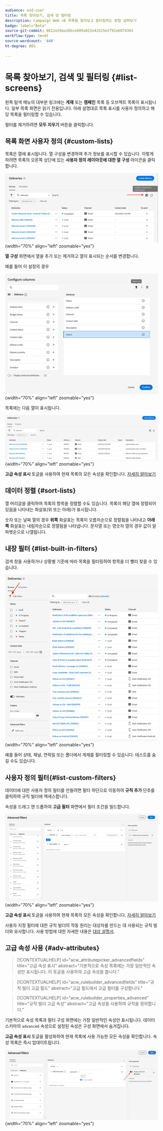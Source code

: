 ```yaml
---
audience: end-user
title: 목록 찾아보기, 검색 및 필터링
description: Campaign Web v8 목록을 찾아보고 필터링하는 방법 살펴보기
badge: label="Beta"
source-git-commit: 8612e29aa16bce609a822e42d15e2f92a6874383
workflow-type: tm+mt
source-wordcount: '448'
ht-degree: 86%

---
```



# 목록 찾아보기, 검색 및 필터링 {#list-screens}

왼쪽 탐색 메뉴의 대부분 링크에는 **게재** 또는 **캠페인** 목록 등 오브젝트 목록이 표시됩니다. 일부 목록 화면은 읽기 전용입니다. 아래 설명대로 목록 표시를 사용자 정의하고 해당 목록을 필터링할 수 있습니다.

필터를 제거하려면 **모두 지우기** 버튼을 클릭합니다.

## 목록 화면 사용자 정의 {#custom-lists}

목록은 열에 표시됩니다. 열 구성을 변경하여 추가 정보를 표시할 수 있습니다. 이렇게 하려면 목록의 오른쪽 상단에 있는 **사용자 정의 레이아웃에 대한 열 구성** 아이콘을 클릭합니다.

![](assets/config-columns.png){width="70%" align="left" zoomable="yes"}

**열 구성** 화면에서 열을 추가 또는 제거하고 열이 표시되는 순서를 변경합니다.

예를 들어 이 설정의 경우

![](assets/columns.png){width="70%" align="left" zoomable="yes"}

목록에는 다음 열이 표시됩니다.

![](assets/column-sample.png){width="70%" align="left" zoomable="yes"}

**고급 속성 표시** 토글을 사용하여 현재 목록의 모든 속성을 확인합니다. [자세히 알아보기](#adv-attributes)

## 데이터 정렬 {#sort-lists}

열 머리글을 클릭하여 목록의 항목을 정렬할 수도 있습니다. 목록이 해당 열에 정렬되어 있음을 나타내는 화살표(위 또는 아래)가 표시됩니다.

숫자 또는 날짜 열의 경우 **위쪽** 화살표는 목록이 오름차순으로 정렬됨을 나타내고 **아래쪽** 화살표는 내림차순으로 정렬됨을 나타냅니다. 문자열 또는 영숫자 열의 경우 값이 알파벳순으로 나열됩니다.

## 내장 필터 {#list-built-in-filters}

검색 창을 사용하거나 상황별 기준에 따라 목록을 필터링하여 항목을 더 빨리 찾을 수 있습니다.

![](assets/filter.png){width="70%" align="left" zoomable="yes"}

예를 들어 상태, 채널, 연락일 또는 폴더에서 게재를 필터링할 수 있습니다. 테스트를 숨길 수도 있습니다.

## 사용자 정의 필터{#list-custom-filters}

데이터에 대한 사용자 정의 필터를 만들려면 필터 하단으로 이동하여 **규칙 추가** 단추를 클릭하여 규칙 빌더에 액세스합니다.

속성을 드래그 앤 드롭하여 **고급 필터** 화면에서 필터 조건을 빌드합니다.

![](assets/custom-filter.png){width="70%" align="left" zoomable="yes"}

**고급 속성 표시** 토글을 사용하여 현재 목록의 모든 속성을 확인합니다. [자세히 알아보기](#adv-attributes)

사용자 지정 필터에 대한 규칙 빌더의 작동 원리는 대상자를 만드는 데 사용되는 규칙 빌더와 유사합니다. 사용 방법에 대한 자세한 내용은 [대상 설명서](../audience/segment-builder.md).

## 고급 속성 사용 {#adv-attributes}

>[!CONTEXTUALHELP]
>id="acw_attributepicker_advancedfields"
>title="고급 속성 표시"
>abstract="기본적으로 속성 목록에는 가장 일반적인 속성만 표시됩니다. 이 토글을 사용하여 고급 속성을 봅니다."

>[!CONTEXTUALHELP]
>id="acw_rulebuilder_advancedfields"
>title="규칙 빌더 고급 필드"
>abstract="고급 필드에서 고급 필터를 구성합니다."

>[!CONTEXTUALHELP]
>id="acw_rulebuilder_properties_advanced"
>title="규칙 빌더 고급 속성"
>abstract="고급 속성을 사용하여 규칙을 정의합니다."


기본적으로 속성 목록과 필터 구성 화면에는 가장 일반적인 속성만 표시됩니다. 데이터 스키마의 `advanced` 속성으로 설정된 속성은 구성 화면에서 숨겨집니다.

**고급 속성 표시** 토글을 활성화하여 현재 목록에 사용 가능한 모든 속성을 확인합니다. 속성 목록은 즉시 업데이트됩니다.


![](assets/adv-toggle.png){width="70%" align="left" zoomable="yes"}
